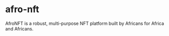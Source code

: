 # afro-nft
AfroNFT is a robust, multi-purpose NFT platform built by Africans for Africa and Africans.
